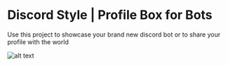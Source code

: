 
# Discord Style | Profile Box for Bots

Use this project to showcase your brand new discord bot or to share your profile with the world


![alt text](https://cdn.discordapp.com/attachments/439078769613864960/1217617031210340432/image.png?ex=6604ad3a&is=65f2383a&hm=d540dfa1baad6a7a427dbe00bb96c479a6099c59c01ff06b10b35f7d32d8bbe0&)
